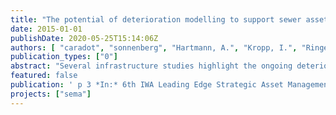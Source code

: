 ```yaml
---
title: "The potential of deterioration modelling to support sewer asset management"
date: 2015-01-01
publishDate: 2020-05-25T15:14:06Z
authors: [ "caradot", "sonnenberg", "Hartmann, A.", "Kropp, I.", "Ringe, A.", "Denhez, S.", "Timm, M.", "rouault" ]
publication_types: ["0"]
abstract: "Several infrastructure studies highlight the ongoing deterioration of critical assets in water and wastewater systems (WERF, 2007). A recent survey among 397 water and wastewater industry participants in the U.S.A. and Canada highlights that aging infrastructure and the management of capital and operational costs are the two main industry issues (Black and Veatch, 2013). From the participants, more than 70% of municipalities and utilities have already implemented condition assessment and inspection programs to assess the condition state of their systems. However, less than 10% are currently using simulation tools to support their asset management strategies. These results underline the strong opportunity for municipalities and utilities to increase the efficiency of their asset management programs by extracting the value of their (already) available data. Several modeling approaches are now available but not commonly used by sewer operators to support strategies (Caradot et al., 2013). Indeed, most of these models still fail to show that they can adequately forecast future conditions (Ana and Bauwens, 2010; Scheidegger et al., 2011). This article presents an assessment of the ability of sewer deterioration models to simulate the condition distribution of sewer networks. The analysis has been done using the extensive CCTV dataset of a German city, Braunschweig."
featured: false
publication: ' p 3 *In:* 6th IWA Leading Edge Strategic Asset Management Conference. Yokohama, Japan.. 17-19 November 2015'
projects: ["sema"]
---
```


